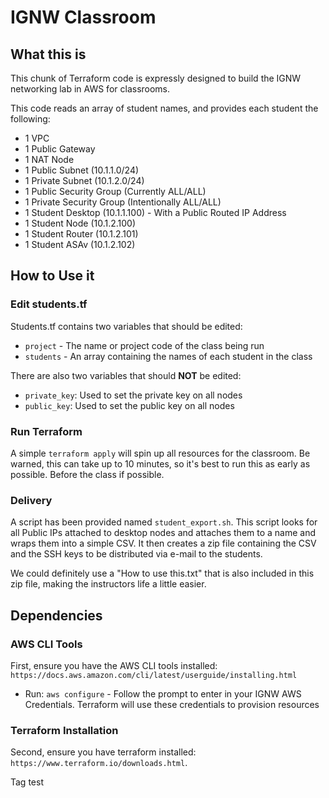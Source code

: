 # IGNW Classroom

## What this is

This chunk of Terraform code is expressly designed to build the IGNW networking
lab in AWS for classrooms.

This code reads an array of student names, and provides each student the following:

* 1 VPC
* 1 Public Gateway
* 1 NAT Node
* 1 Public Subnet (10.1.1.0/24)
* 1 Private Subnet (10.1.2.0/24)
* 1 Public Security Group (Currently ALL/ALL)
* 1 Private Security Group (Intentionally ALL/ALL)
* 1 Student Desktop (10.1.1.100) - With a Public Routed IP Address
* 1 Student Node (10.1.2.100)
* 1 Student Router (10.1.2.101)
* 1 Student ASAv (10.1.2.102)

## How to Use it

### Edit students.tf

Students.tf contains two variables that should be edited:

* `project` - The name or project code of the class being run
* `students` - An array containing the names of each student in the class

There are also two variables that should **NOT** be edited:

* `private_key`: Used to set the private key on all nodes
* `public_key`: Used to set the public key on all nodes

### Run Terraform

A simple `terraform apply` will spin up all resources for the classroom. Be warned,
this can take up to 10 minutes, so it's best to run this as early as possible. Before
the class if possible.

### Delivery

A script has been provided named `student_export.sh`. This script looks for all
Public IPs attached to desktop nodes and attaches them to a name and wraps them
into a simple CSV. It then creates a zip file containing the CSV and the SSH keys
to be distributed via e-mail to the students.

We could definitely use a "How to use this.txt" that is also included in this zip
file, making the instructors life a little easier.

## Dependencies

### AWS CLI Tools
First, ensure you have the AWS CLI tools installed: `https://docs.aws.amazon.com/cli/latest/userguide/installing.html`

* Run: `aws configure` - Follow the prompt to enter in your IGNW AWS Credentials.
Terraform will use these credentials to provision resources

### Terraform Installation
Second, ensure you have terraform installed: `https://www.terraform.io/downloads.html`.

Tag test
